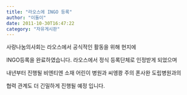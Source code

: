 ```yaml
---
title: "라오스에 INGO 등록"
author: "이돌이"
date: 2011-10-30T16:47:22
category: "자유게시판"
---
```


사랑나눔의사회는 라오스에서 공식적인 활동을 위해 현지에

INGO등록을 완료하였습니다. 라오스에서 정식 등록단체로 인정받게 되었으며

내년부터 진행될 비엔티엔 소재 어린이 병원과 씨엥쾅 주의 폰사완 도립병원과의

협력 관계도 더 긴밀하게 진행될 예정 입니다.
